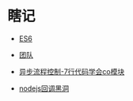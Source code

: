 # 瞎记

- [ES6](https://github.com/meikidd/blind/blob/master/ES6.md)

- [团队](https://github.com/meikidd/blind/blob/master/team.md)

- [异步流程控制-7行代码学会co模块](https://github.com/meikidd/blind/blob/master/learning-co.md)

- [nodejs回调黑洞](http://zhuanlan.zhihu.com/FrontendMagazine/19750470)
